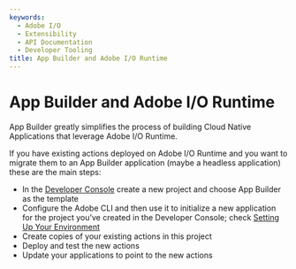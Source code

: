 ```yaml
---
keywords:
  - Adobe I/O
  - Extensibility
  - API Documentation
  - Developer Tooling
title: App Builder and Adobe I/O Runtime
---
```


# App Builder and Adobe I/O Runtime

App Builder greatly simplifies the process of building Cloud Native Applications that leverage Adobe I/O Runtime. 

If you have existing actions deployed on Adobe I/O Runtime and you want to migrate them to an App Builder application (maybe a headless application) these are the main steps:

* In the [Developer Console](/console) create a new project and choose App Builder as the template
* Configure the Adobe CLI and then use it to initialize a new application for the project you’ve created in the Developer Console; check [Setting Up Your Environment](../getting_started/index.md)
* Create copies of your existing actions in this project
* Deploy and test the new actions
* Update your applications to point to the new actions
